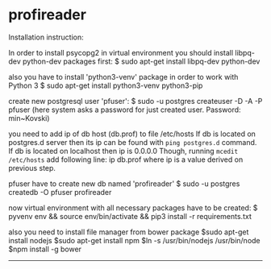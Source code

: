 # profireader
Installation instruction:

In order to install psycopg2 in virtual environment you should install
libpq-dev python-dev packages first:
$ sudo apt-get install libpq-dev python-dev

also you have to install 'python3-venv' package in order to work with Python 3
$ sudo apt-get install python3-venv python3-pip

create new postgresql user 'pfuser':
$ sudo -u postgres createuser -D -A -P pfuser
(here system asks a password for just created user. Password: min~Kovski)

you need to add ip of db host (db.prof) to file /etc/hosts
If db is located on postgres.d server then its ip can be found with
`ping postgres.d` command. If db is located on localhost then ip is 0.0.0.0
Though, running `mcedit /etc/hosts` add following line:
ip    db.prof
where ip is a value derived on previous step.

pfuser have to create new db named 'profireader'
$ sudo -u postgres createdb -O pfuser profireader

now virtual environment with all necessary packages have to be created:
$ pyvenv env && source env/bin/activate && pip3 install -r requirements.txt

also you need to install file manager from bower package
$sudo apt-get install nodejs
$sudo apt-get install npm
$ln -s /usr/bin/nodejs /usr/bin/node
$npm install -g bower



------------------------------------------------------
